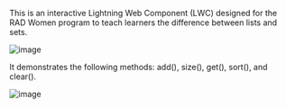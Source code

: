 This is an interactive Lightning Web Component (LWC) designed for the RAD Women program to teach learners the difference between lists and sets.

![image](https://github.com/neilhohmann/ApexListSetDemo/assets/129966678/dda0fa1d-d6ff-43b1-b408-a7fefb7577c4)

It demonstrates the following methods: add(), size(), get(), sort(), and clear().

![image](https://github.com/neilhohmann/ApexListSetDemo/assets/129966678/4fa74e15-a390-45fb-9441-239ff47b5c73)
